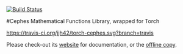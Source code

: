 [![Build Status](https://travis-ci.org/deepmind/torch-cephes.svg?branch=master)](https://travis-ci.org/deepmind/torch-cephes)

#Cephes Mathematical Functions Library, wrapped for Torch

https://travis-ci.org/jjh42/torch-cephes.svg?branch=travis

Please check-out its [website](http://deepmind.github.io/torch-cephes) for documentation, or the [offline copy](doc/html/index.html).
